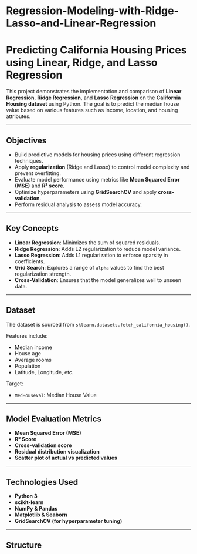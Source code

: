 # Regression-Modeling-with-Ridge-Lasso-and-Linear-Regression
# Predicting California Housing Prices using Linear, Ridge, and Lasso Regression

This project demonstrates the implementation and comparison of **Linear Regression**, **Ridge Regression**, and **Lasso Regression** on the **California Housing dataset** using Python. The goal is to predict the median house value based on various features such as income, location, and housing attributes.

---

## Objectives

- Build predictive models for housing prices using different regression techniques.
- Apply **regularization** (Ridge and Lasso) to control model complexity and prevent overfitting.
- Evaluate model performance using metrics like **Mean Squared Error (MSE)** and **R² score**.
- Optimize hyperparameters using **GridSearchCV** and apply **cross-validation**.
- Perform residual analysis to assess model accuracy.

---

## Key Concepts

- **Linear Regression**: Minimizes the sum of squared residuals.
- **Ridge Regression**: Adds L2 regularization to reduce model variance.
- **Lasso Regression**: Adds L1 regularization to enforce sparsity in coefficients.
- **Grid Search**: Explores a range of `alpha` values to find the best regularization strength.
- **Cross-Validation**: Ensures that the model generalizes well to unseen data.

---

## Dataset

The dataset is sourced from `sklearn.datasets.fetch_california_housing()`.

Features include:
- Median income
- House age
- Average rooms
- Population
- Latitude, Longitude, etc.

Target:
- `MedHouseVal`: Median House Value

---

## Model Evaluation Metrics

- **Mean Squared Error (MSE)**
- **R² Score**
- **Cross-validation score**
- **Residual distribution visualization**
- **Scatter plot of actual vs predicted values**

---

## Technologies Used

- **Python 3**
- **scikit-learn**
- **NumPy & Pandas**
- **Matplotlib & Seaborn**
- **GridSearchCV (for hyperparameter tuning)**

---

## Structure

